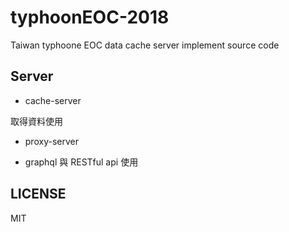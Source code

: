 # typhoonEOC-2018

Taiwan typhoone EOC data cache server implement source code

## Server

- cache-server

取得資料使用

- proxy-server

- graphql 與 RESTful api 使用

## LICENSE

MIT
